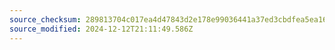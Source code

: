 ```yaml
---
source_checksum: 289813704c017ea4d47843d2e178e99036441a37ed3cbdfea5ea16c667a3ea84
source_modified: 2024-12-12T21:11:49.586Z
---
```


